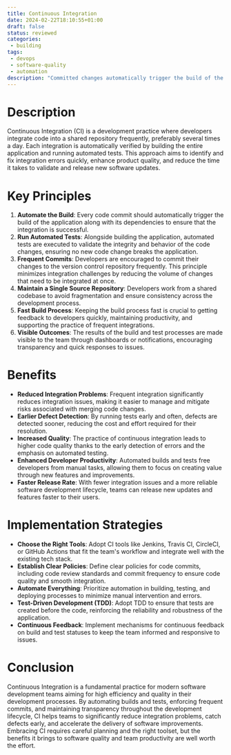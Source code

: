 ```yaml
---
title: Continuous Integration
date: 2024-02-22T18:10:55+01:00
draft: false
status: reviewed
categories: 
 - building
tags: 
 - devops
 - software-quality
 - automation
description: "Committed changes automatically trigger the build of the entire application as well as the automated tests."
---
```


# Description

Continuous Integration (CI) is a development practice where developers integrate code into a shared repository frequently, preferably several times a day. Each integration is automatically verified by building the entire application and running automated tests. This approach aims to identify and fix integration errors quickly, enhance product quality, and reduce the time it takes to validate and release new software updates.

# Key Principles

1. **Automate the Build**: Every code commit should automatically trigger the build of the application along with its dependencies to ensure that the integration is successful.
2. **Run Automated Tests**: Alongside building the application, automated tests are executed to validate the integrity and behavior of the code changes, ensuring no new code change breaks the application.
3. **Frequent Commits**: Developers are encouraged to commit their changes to the version control repository frequently. This principle minimizes integration challenges by reducing the volume of changes that need to be integrated at once.
4. **Maintain a Single Source Repository**: Developers work from a shared codebase to avoid fragmentation and ensure consistency across the development process.
5. **Fast Build Process**: Keeping the build process fast is crucial to getting feedback to developers quickly, maintaining productivity, and supporting the practice of frequent integrations.
6. **Visible Outcomes**: The results of the build and test processes are made visible to the team through dashboards or notifications, encouraging transparency and quick responses to issues.

# Benefits

- **Reduced Integration Problems**: Frequent integration significantly reduces integration issues, making it easier to manage and mitigate risks associated with merging code changes.
- **Earlier Defect Detection**: By running tests early and often, defects are detected sooner, reducing the cost and effort required for their resolution.
- **Increased Quality**: The practice of continuous integration leads to higher code quality thanks to the early detection of errors and the emphasis on automated testing.
- **Enhanced Developer Productivity**: Automated builds and tests free developers from manual tasks, allowing them to focus on creating value through new features and improvements.
- **Faster Release Rate**: With fewer integration issues and a more reliable software development lifecycle, teams can release new updates and features faster to their users.

# Implementation Strategies

- **Choose the Right Tools**: Adopt CI tools like Jenkins, Travis CI, CircleCI, or GitHub Actions that fit the team's workflow and integrate well with the existing tech stack.
- **Establish Clear Policies**: Define clear policies for code commits, including code review standards and commit frequency to ensure code quality and smooth integration.
- **Automate Everything**: Prioritize automation in building, testing, and deploying processes to minimize manual intervention and errors.
- **Test-Driven Development (TDD)**: Adopt TDD to ensure that tests are created before the code, reinforcing the reliability and robustness of the application.
- **Continuous Feedback**: Implement mechanisms for continuous feedback on build and test statuses to keep the team informed and responsive to issues.

# Conclusion

Continuous Integration is a fundamental practice for modern software development teams aiming for high efficiency and quality in their development processes. By automating builds and tests, enforcing frequent commits, and maintaining transparency throughout the development lifecycle, CI helps teams to significantly reduce integration problems, catch defects early, and accelerate the delivery of software improvements. Embracing CI requires careful planning and the right toolset, but the benefits it brings to software quality and team productivity are well worth the effort.

